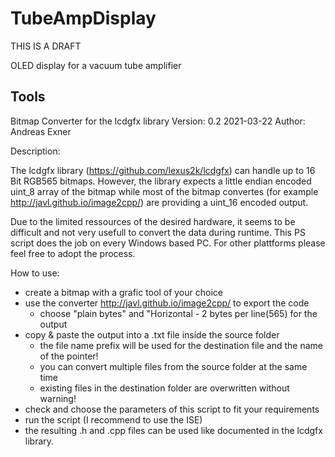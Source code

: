 # TubeAmpDisplay

THIS IS A DRAFT

OLED display for a vacuum tube amplifier






## Tools

Bitmap Converter for the lcdgfx library
Version: 0.2 2021-03-22
Author: Andreas Exner

Description:

The lcdgfx library (https://github.com/lexus2k/lcdgfx) can handle up to 16 Bit RGB565 bitmaps. 
However, the library expects a little endian encoded uint_8 array of the bitmap while most of
the bitmap convertes (for example http://javl.github.io/image2cpp/) are providing a uint_16 
encoded output.

Due to the limited ressources of the desired hardware, it seems to be difficult and not very 
usefull to convert the data during runtime. This PS script does the job on every Windows based 
PC. For other plattforms please feel free to adopt the process. 

How to use:
- create a bitmap with a grafic tool of your choice
- use the converter http://javl.github.io/image2cpp/ to export the code
    - choose "plain bytes" and "Horizontal - 2 bytes per line(565) for the output
- copy & paste the output into a .txt file inside the source folder
    - the file name prefix will be used for the destination file and the name of the pointer!
    - you can convert multiple files from the source folder at the same time
    - existing files in the destination folder are overwritten without warning!
- check and choose the parameters of this script to fit your requirements
- run the script (I recommend to use the ISE)
- the resulting .h and .cpp files can be used like documented in the lcdgfx library.  



